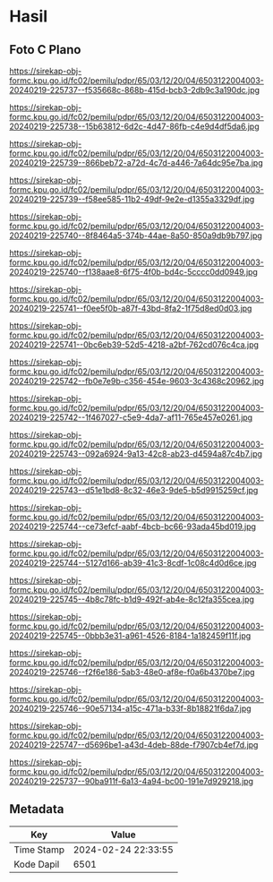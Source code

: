 # Hasil

## Foto C Plano

https://sirekap-obj-formc.kpu.go.id/fc02/pemilu/pdpr/65/03/12/20/04/6503122004003-20240219-225737--f535668c-868b-415d-bcb3-2db9c3a190dc.jpg

https://sirekap-obj-formc.kpu.go.id/fc02/pemilu/pdpr/65/03/12/20/04/6503122004003-20240219-225738--15b63812-6d2c-4d47-86fb-c4e9d4df5da6.jpg

https://sirekap-obj-formc.kpu.go.id/fc02/pemilu/pdpr/65/03/12/20/04/6503122004003-20240219-225739--866beb72-a72d-4c7d-a446-7a64dc95e7ba.jpg

https://sirekap-obj-formc.kpu.go.id/fc02/pemilu/pdpr/65/03/12/20/04/6503122004003-20240219-225739--f58ee585-11b2-49df-9e2e-d1355a3329df.jpg

https://sirekap-obj-formc.kpu.go.id/fc02/pemilu/pdpr/65/03/12/20/04/6503122004003-20240219-225740--8f8464a5-374b-44ae-8a50-850a9db9b797.jpg

https://sirekap-obj-formc.kpu.go.id/fc02/pemilu/pdpr/65/03/12/20/04/6503122004003-20240219-225740--f138aae8-6f75-4f0b-bd4c-5cccc0dd0949.jpg

https://sirekap-obj-formc.kpu.go.id/fc02/pemilu/pdpr/65/03/12/20/04/6503122004003-20240219-225741--f0ee5f0b-a87f-43bd-8fa2-1f75d8ed0d03.jpg

https://sirekap-obj-formc.kpu.go.id/fc02/pemilu/pdpr/65/03/12/20/04/6503122004003-20240219-225741--0bc6eb39-52d5-4218-a2bf-762cd076c4ca.jpg

https://sirekap-obj-formc.kpu.go.id/fc02/pemilu/pdpr/65/03/12/20/04/6503122004003-20240219-225742--fb0e7e9b-c356-454e-9603-3c4368c20962.jpg

https://sirekap-obj-formc.kpu.go.id/fc02/pemilu/pdpr/65/03/12/20/04/6503122004003-20240219-225742--1f467027-c5e9-4da7-af11-765e457e0261.jpg

https://sirekap-obj-formc.kpu.go.id/fc02/pemilu/pdpr/65/03/12/20/04/6503122004003-20240219-225743--092a6924-9a13-42c8-ab23-d4594a87c4b7.jpg

https://sirekap-obj-formc.kpu.go.id/fc02/pemilu/pdpr/65/03/12/20/04/6503122004003-20240219-225743--d51e1bd8-8c32-46e3-9de5-b5d9915259cf.jpg

https://sirekap-obj-formc.kpu.go.id/fc02/pemilu/pdpr/65/03/12/20/04/6503122004003-20240219-225744--ce73efcf-aabf-4bcb-bc66-93ada45bd019.jpg

https://sirekap-obj-formc.kpu.go.id/fc02/pemilu/pdpr/65/03/12/20/04/6503122004003-20240219-225744--5127d166-ab39-41c3-8cdf-1c08c4d0d6ce.jpg

https://sirekap-obj-formc.kpu.go.id/fc02/pemilu/pdpr/65/03/12/20/04/6503122004003-20240219-225745--4b8c78fc-b1d9-492f-ab4e-8c12fa355cea.jpg

https://sirekap-obj-formc.kpu.go.id/fc02/pemilu/pdpr/65/03/12/20/04/6503122004003-20240219-225745--0bbb3e31-a961-4526-8184-1a182459f11f.jpg

https://sirekap-obj-formc.kpu.go.id/fc02/pemilu/pdpr/65/03/12/20/04/6503122004003-20240219-225746--f2f6e186-5ab3-48e0-af8e-f0a6b4370be7.jpg

https://sirekap-obj-formc.kpu.go.id/fc02/pemilu/pdpr/65/03/12/20/04/6503122004003-20240219-225746--90e57134-a15c-471a-b33f-8b18821f6da7.jpg

https://sirekap-obj-formc.kpu.go.id/fc02/pemilu/pdpr/65/03/12/20/04/6503122004003-20240219-225747--d5696be1-a43d-4deb-88de-f7907cb4ef7d.jpg

https://sirekap-obj-formc.kpu.go.id/fc02/pemilu/pdpr/65/03/12/20/04/6503122004003-20240219-225737--90ba911f-6a13-4a94-bc00-191e7d929218.jpg


## Metadata

| Key        | Value               |
| ---------- | ------------------- |
| Time Stamp | 2024-02-24 22:33:55 |
| Kode Dapil | 6501                |




